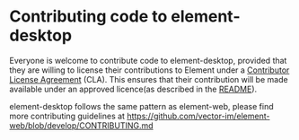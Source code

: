 # Contributing code to element-desktop

Everyone is welcome to contribute code to element-desktop, provided that they are willing to license their contributions to Element under a [Contributor License Agreement](https://cla-assistant.io/element-hq/element-desktop) (CLA). This ensures that their contribution will be made available under an approved licence(as described in the [README](/README.md#copyright--license)).

element-desktop follows the same pattern as element-web, please find more contributing guidelines at https://github.com/vector-im/element-web/blob/develop/CONTRIBUTING.md
